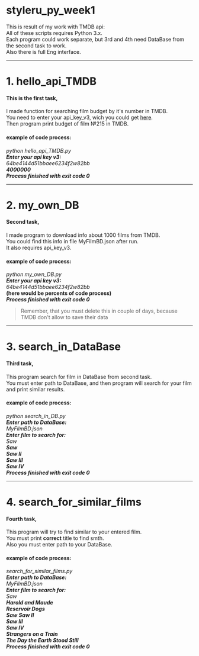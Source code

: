 # styleru_py_week1
This is result of my work with TMDB api:  
All of these scripts requires Python 3.x.  
Each program could work separate, but 3rd and 4th need DataBase from the second task to work.  
Also there is full Eng interface.  


***
# 1. hello_api_TMDB #
#### This is the first task, 
I made function for searching film budget by it's number in TMDB.  
You need to enter your api_key_v3, wich you could get [here](https://www.themoviedb.org/).  
Then program print budget of film №215 in TMDB.  
#### example of code process:
  *python hello_api_TMDB.py*  
  ***Enter your api key v3:***  
  *64be4144d51bbaee6234f2w82bb*  
  ***4000000***  
  ***Process finished with exit code 0***  
  
***
# 2. my_own_DB #
#### Second task,
I made program to download info about 1000 films from TMDB.  
You could find this info in file MyFilmBD.json after run.  
It also requires api_key_v3.  
#### example of code process:  
  *python my_own_DB.py*  
  ***Enter your api key v3:***  
  *64be4144d51bbaee6234f2w82bb*  
  **(here would be percents of code process)**  
  ***Process finished with exit code 0***  
  > Remember, that you must delete this in couple of days, because TMDB don't allow to save their data      
  
***
# 3. search_in_DataBase #
#### Third task,
This program search for film in DataBase from second task.  
You must enter path to DataBase, and then program will search for your film and print similar results.  
#### example of code process:  
  *python search_in_DB.py*  
  ***Enter path to DataBase:***  
  *MyFilmBD.json*  
  ***Enter film to search for:***  
  *Saw*  
  ***Saw***  
  ***Saw II***  
  ***Saw III***  
  ***Saw IV***  
  ***Process finished with exit code 0***  
  ***
# 4. search_for_similar_films #
#### Fourth task,
This program will try to find similar to your entered film.  
You must print **correct** title to find smth.  
Also you must enter path to your DataBase.  
#### example of code process:  
  *search_for_similar_films.py*  
  ***Enter path to DataBase:***  
  *MyFilmBD.json*  
  ***Enter film to search for:***  
  *Saw*   
  ***Harold and Maude***  
  ***Reservoir Dogs***  
  ***Saw***
  ***Saw II***  
  ***Saw III***  
  ***Saw IV***  
  ***Strangers on a Train***  
  ***The Day the Earth Stood Still***   
  ***Process finished with exit code 0***  
